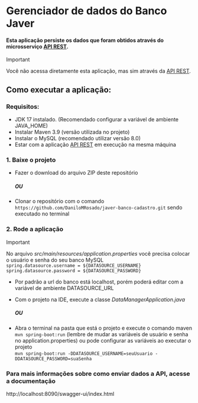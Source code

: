 # Gerenciador de dados do Banco Javer
#### Esta aplicação persiste os dados que foram obtidos através do microsserviço [API REST](https://github.com/DaniloMRosado/api-javer-cadastro).
> [!IMPORTANT]  
> Você não acessa diretamente esta aplicação, mas sim através da [API REST](https://github.com/DaniloMRosado/api-javer-cadastro).

## Como executar a aplicação:
### Requisitos:
- JDK 17 instalado. (Recomendado configurar a variável de ambiente JAVA_HOME)
- Instalar Maven 3.9 (versão utilizada no projeto)
- Instalar o MySQL (recomendado utilizar versão 8.0)
- Estar com a aplicação [API REST](https://github.com/DaniloMRosado/javer-banco-cadastro) em execução na mesma máquina
### 1. Baixe o projeto
- Fazer o download do arquivo ZIP deste repositório
  ##### OU
- Clonar o repositório com o comando  ```https://github.com/DaniloMRosado/javer-banco-cadastro.git``` sendo executado no terminal
### 2. Rode a aplicação
> [!IMPORTANT]
>  No arquivo _src/main/resources/application.properties_ você precisa colocar o usuário e senha do seu banco MySQL <br>
>  ```spring.datasource.username = ${DATASOURCE_USERNAME}``` <br>
>  ```spring.datasource.password = ${DATASOURCE_PASSWORD}``` <br>
> - Por padrão a url do banco está localhost, porém poderá editar com a variável de ambiente DATASOURCE_URL 
- Com o projeto na IDE, execute a classe _DataManagerApplication.java_
  ##### OU
- Abra o terminal na pasta que está o projeto e execute o comando maven ```mvn spring-boot:run``` (lembre de mudar as variáveis de usuário e senha no application.properties) ou pode configurar as variáveis ao executar o projeto <br>
 ```mvn spring-boot:run -DDATASOURCE_USERNAME=seuUsuario -DDATASOURCE_PASSWORD=suaSenha```
### Para mais informações sobre como enviar dados a API, acesse a documentação 
http://localhost:8090/swagger-ui/index.html

